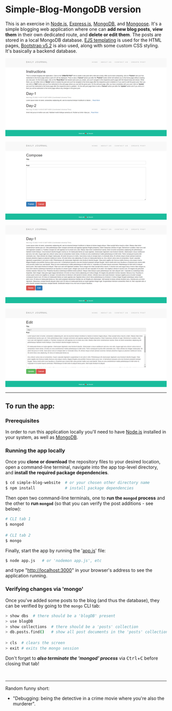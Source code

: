 # Simple-Blog-MongoDB version

This is an exercise in [Node.js](https://nodejs.org/en/), [Express.js](https://expressjs.com/), [MongoDB](https://www.mongodb.com/), and [Mongoose](https://mongoosejs.com/). It's a simple blogging web application where one can **add new blog posts**, **view them** in their own dedicated route, and **delete or edit them**. The posts are stored in a local MongoDB database. [EJS templating](https://ejs.co/) is used for the HTML pages, [Bootstrap v5.2](https://getbootstrap.com/docs/5.2/getting-started/introduction/) is also used, along with some custom CSS styling.  
It's basically a backend database.  

![simple blog image 1](/public/images/blog-1.png)  

![simple blog image 2](/public/images/blog-2.png)  

![simple blog image 3](/public/images/blog-3.png)  

![simple blog image 4](/public/images/blog-4.png)  


---  

## To run the app:  

### Prerequisites  

In order to run this application locally you'll need to have [Node.js](https://nodejs.org/en/) installed in your system, as well as [MongoDB](https://www.mongodb.com/).  

### Running the app locally  

Once you **clone or download** the repository files to your desired location, open a command-line terminal, navigate into the app top-level directory, and **install the required package dependencies**.   

```bash
$ cd simple-blog-website  # or your chosen other directory name
$ npm install             # install package dependencies
```

Then open two command-line terminals, one to **run the `mongod` process** and the other to **run `mongod`** (so that you can verify the post additions - see below):  

```bash
# CLI tab 1
$ mongod

# CLI tab 2
$ mongo
```

Finally, start the app by running the '[app.js](./app.js)' file:  

```bash
$ node app.js   # or 'nodemon app.js', etc
```

and type "[http://localhost:3000](http://localhost:3000)" in your browser's address to see the application running.  

### Verifying changes via 'mongo'  

Once you've added some posts to the blog (and thus the database), they can be verified by going to the `mongo` CLI tab:  

```bash
> show dbs  # there should be a 'blogDB' present
> use blogDB
> show collections  # there should be a 'posts' collection
> db.posts.find()   # show all post documents in the 'posts' collection

> cls  # clears the screen
> exit # exits the mongo session
```

Don't forget to ***also terminate the 'mongod' process*** via <kbd>Ctrl</kbd>+<kbd>C</kbd> before closing that tab! 

<br>  

---  

Random funny short:  
- "Debugging: being the detective in a crime movie where you're also the murderer".

